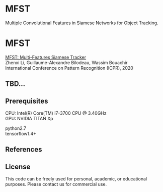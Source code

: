 # MFST

Multiple Convolutional Features in Siamese Networks for Object Tracking.
# MFST

[MFST: Multi-Features Siamese Tracker](https://github.com/zhenxili96/MFST)  
Zhenxi Li, Guillaume-Alexandre Bilodeau, Wassim Bouachir  
International Conference on Pattern Recognition (ICPR), 2020  


## TBD...  



## Prerequisites
CPU: Intel(R) Core(TM) i7-3700 CPU @ 3.40GHz  
GPU: NVIDIA TITAN Xp

python2.7  
tensorflow1.4+   

## References


## License
This code can be freely used for personal, academic, or educational purposes. Please contact us for commercial use.


